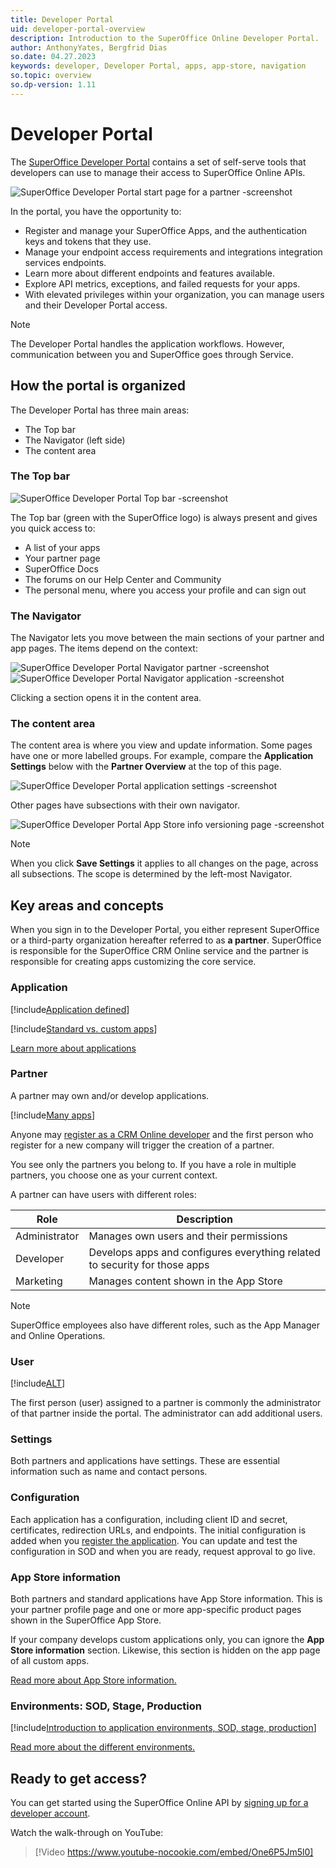 ```yaml
---
title: Developer Portal
uid: developer-portal-overview
description: Introduction to the SuperOffice Online Developer Portal.
author: AnthonyYates, Bergfrid Dias
so.date: 04.27.2023
keywords: developer, Developer Portal, apps, app-store, navigation
so.topic: overview
so.dp-version: 1.11
---
```


# Developer Portal

The [SuperOffice Developer Portal][6] contains a set of self-serve tools that developers can use to manage their access to SuperOffice Online APIs.

![SuperOffice Developer Portal start page for a partner -screenshot][img1]

In the portal, you have the opportunity to:

* Register and manage your SuperOffice Apps, and the authentication keys and tokens that they use.
* Manage your endpoint access requirements and integrations integration services endpoints.
* Learn more about different endpoints and features available.
* Explore API metrics, exceptions, and failed requests for your apps.
* With elevated privileges within your organization, you can manage users and their Developer Portal access.

> [!NOTE]
> The Developer Portal handles the application workflows. However, communication between you and SuperOffice goes through Service.

## How the portal is organized

The Developer Portal has three main areas:

* The Top bar
* The Navigator (left side)
* The content area

### The Top bar

![SuperOffice Developer Portal Top bar -screenshot][img2]

The Top bar (green with the SuperOffice logo) is always present and gives you quick access to:

* A list of your apps
* Your partner page
* SuperOffice Docs
* The forums on our Help Center and Community
* The personal menu, where you access your profile and can sign out

### The Navigator

The Navigator lets you move between the main sections of your partner and app pages. The items depend on the context:

![SuperOffice Developer Portal Navigator partner -screenshot][img3]
![SuperOffice Developer Portal Navigator application -screenshot][img4]

Clicking a section opens it in the content area.

### The content area

The content area is where you view and update information. Some pages have one or more labelled groups. For example, compare the **Application Settings** below with the **Partner Overview** at the top of this page.

![SuperOffice Developer Portal application settings -screenshot][img5]

Other pages have subsections with their own navigator.

![SuperOffice Developer Portal App Store info versioning page -screenshot][img6]

> [!NOTE]
> When you click **Save Settings** it applies to all changes on the page, across all subsections. The scope is determined by the left-most Navigator.

## Key areas and concepts

When you sign in to the Developer Portal, you either represent SuperOffice or a third-party organization hereafter referred to as **a partner**. SuperOffice is responsible for the SuperOffice CRM Online service and the partner is responsible for creating apps customizing the core service.

### Application

[!include[Application defined](includes/def-app.md)]

[!include[Standard vs. custom apps](includes/std-vs-custom-app.md)]

[Learn more about applications][3]

### Partner

A partner may own and/or develop applications.

[!include[Many apps](includes/note-more-than-8-apps.md)]

Anyone may [register as a CRM Online developer][1] and the first person who register for a new company will trigger the creation of a partner.

You see only the partners you belong to. If you have a role in multiple partners, you choose one as your current context.

A partner can have users with different roles:

| Role | Description |
|---|---|
| Administrator | Manages own users and their permissions |
| Developer | Develops apps and configures everything related to security for those apps |
| Marketing | Manages content shown in the App Store |

> [!NOTE]
> SuperOffice employees also have different roles, such as the App Manager and Online Operations.

### User

[!include[ALT](includes/def-dp-user.md)]

The first person (user) assigned to a partner is commonly the administrator of that partner inside the portal. The administrator can add additional users.

### Settings

Both partners and applications have settings. These are essential information such as name and contact persons.

### Configuration

Each application has a configuration, including client ID and secret, certificates, redirection URLs, and endpoints. The initial configuration is added when you [register the application][4]. You can update and test the configuration in SOD and when you are ready, request approval to go live.

### App Store information

Both partners and standard applications have App Store information. This is your partner profile page
and one or more app-specific product pages shown in the SuperOffice App Store.

If your company develops custom applications only, you can ignore the **App Store information** section. Likewise, this section is hidden on the app page of all custom apps.

[Read more about App Store information.][5]

### Environments: SOD, Stage, Production

[!include[Introduction to application environments, SOD, stage, production](includes/app-envir-intro.md)]

[Read more about the different environments.][2]

## Ready to get access?

You can get started using the SuperOffice Online API by [signing up for a developer account][1].

Watch the walk-through on YouTube:

<!-- markdownlint-disable-next-line MD034 DOCSMD007 -->
> [!Video https://www.youtube-nocookie.com/embed/One6P5Jm5l0]

<!-- Referenced links -->
[1]: getting-started/developer-registration-form.md
[2]: getting-started/app-envir.md
[3]: overview.md
[4]: create-app/index.md
[5]: standard-app/app-store/app-store-info.md
[6]: https://dev.superoffice.com/

<!-- Referenced images -->
[img1]: media/partner-overview.png
[img2]: media/top-bar.png
[img3]: media/nav-partner.png
[img4]: media/nav-app.png
[img5]: media/app-settings.png
[img6]: media/versioning-page.png

